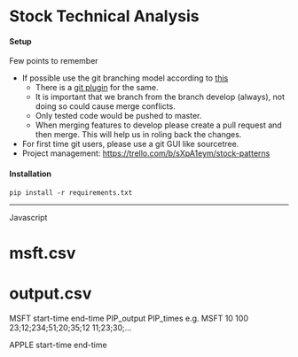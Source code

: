 # Stock Technical Analysis

#### Setup

Few points to remember

* If possible use the git branching model according to [this](http://jeffkreeftmeijer.com/2010/why-arent-you-using-git-flow/)
  * There is a [git plugin](https://github.com/nvie/gitflow) for the same.
  * It is important that we branch from the branch develop (always), not doing so could cause merge conflicts.
  * Only tested code would be pushed to master.
  * When merging features to develop please create a pull request and then merge. This will help us in roling back the changes.
* For first time git users, please use a git GUI like sourcetree. 
* Project management: https://trello.com/b/sXpA1eym/stock-patterns

#### Installation

``` pip install -r requirements.txt ```

***




Javascript
# msft.csv

# output.csv

MSFT start-time end-time PIP_output PIP_times
e.g. MSFT 10 100 23;12;234;51;20;35;12 11;23;30;...


APPLE start-time end-time